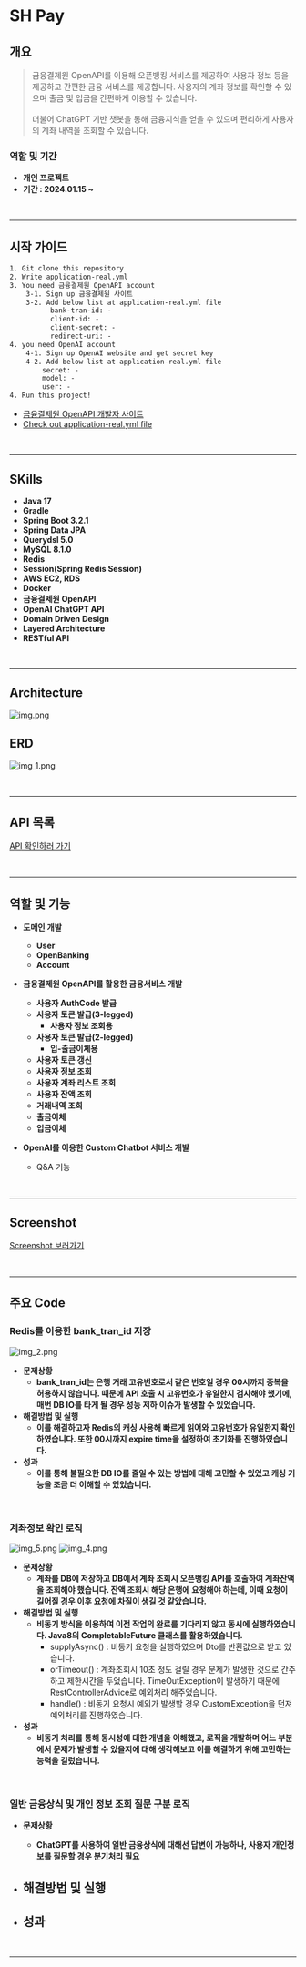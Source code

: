 
# SH Pay

## 개요
> 금융결제원 OpenAPI를 이용해 오픈뱅킹 서비스를 제공하여 사용자 정보 등을 제공하고 간편한 금융 서비스를 제공합니다. 사용자의 계좌 정보를 확인할 수 있으며 출금 및 입금을 간편하게 이용할 수 있습니다.<br><br>
> 더불어 ChatGPT 기반 챗봇을 통해 금융지식을 얻을 수 있으며 편리하게 사용자의 계좌 내역을 조회할 수 있습니다.

### 역할 및 기간
- **개인 프로젝트**
- **기간 : 2024.01.15 ~**

<br>
<hr>

## 시작 가이드
```html
1. Git clone this repository
2. Write application-real.yml
3. You need 금융결제원 OpenAPI account
    3-1. Sign up 금융결제원 사이트
    3-2. Add below list at application-real.yml file
          bank-tran-id: -
          client-id: -
          client-secret: -
          redirect-uri: -
4. you need OpenAI account
    4-1. Sign up OpenAI website and get secret key
    4-2. Add below list at application-real.yml file
        secret: -
        model: -
        user: -
4. Run this project!
```
- [금융결제원 OpenAPI 개발자 사이트](https://developers.kftc.or.kr/dev)
- [Check out application-real.yml file](https://github.com/OOOIOOOIO/SHPay/wiki/application%E2%80%90real.md)

<br>
<hr>

## SKills
- **Java 17**
- **Gradle**
- **Spring Boot 3.2.1**
- **Spring Data JPA**
- **Querydsl 5.0**
- **MySQL 8.1.0**
- **Redis**
- **Session(Spring Redis Session)**
- **AWS EC2, RDS**
- **Docker**
- **금융결제원 OpenAPI**
- **OpenAI ChatGPT API**
- **Domain Driven Design**
- **Layered Architecture**
- **RESTful API**

<br>
<hr>

## Architecture

![img.png](img.png)

## ERD

![img_1.png](img_1.png)

<br>
<hr>

## API 목록
[API 확인하러 가기](https://github.com/OOOIOOOIO/SHPay/tree/main/src/main/java/http)

<br>
<hr>

## 역할 및 기능
- **도메인 개발**
  - **User**
  - **OpenBanking**
  - **Account**

- **금융결제원 OpenAPI를 활용한 금융서비스 개발**
  - **사용자 AuthCode 발급**
  - **사용자 토큰 발급(3-legged)**
    - **사용자 정보 조회용**
  - **사용자 토큰 발급(2-legged)**
    - **입-출금이체용**
  - **사용자 토큰 갱신**
  - **사용자 정보 조회**
  - **사용자 계좌 리스트 조회**
  - **사용자 잔액 조회**
  - **거래내역 조회**
  - **출금이체**
  - **입금이체**

- **OpenAI를 이용한 Custom Chatbot 서비스 개발**
  - Q&A 기능



<br>
<hr>

## Screenshot
[Screenshot 보러가기](https://github.com/OOOIOOOIO/SHPay/wiki/Screenshot.md)

<br>
<hr>

## 주요 Code

### Redis를 이용한 bank_tran_id 저장

![img_2.png](img_2.png)
- **문제상황**
  - **bank_tran_id는 은행 거래 고유번호로서 같은 번호일 경우 00시까지 중복을 허용하지 않습니다. 때문에 API 호출 시 고유번호가 유일한지 검사해야 했기에, 매번 DB IO를 타게 될 경우 성능 저하 이슈가 발생할 수 있었습니다.**
- **해결방법 및 실행**
  - **이를 해결하고자 Redis의 캐싱 사용해 빠르게 읽어와 고유번호가 유일한지 확인하였습니다. 또한 00시까지 expire time을 설정하여 초기화를 진행하였습니다.**
- **성과**
  - **이를 통해 불필요한 DB IO를 줄일 수 있는 방법에 대해 고민할 수 있었고 캐싱 기능을 조금 더 이해할 수 있었습니다.**

<br>

### 계좌정보 확인 로직
![img_5.png](img_5.png)
![img_4.png](img_4.png)

- **문제상황**
  - **계좌를 DB에 저장하고 DB에서 계좌 조회시 오픈뱅킹 API를 호출하여 계좌잔액을 조회해야 했습니다. 잔액 조회시 해당 은행에 요청해야 하는데, 이때 요청이 길어질 경우 이후 요청에 차질이 생길 것 같았습니다.**
- **해결방법 및 실행**
  - **비동기 방식을 이용하여 이전 작업의 완료를 기다리지 않고 동시에 실행하였습니다. Java8의 CompletableFuture 클래스를 활용하였습니다.**
    - supplyAsync() : 비동기 요청을 실행하였으며 Dto를 반환값으로 받고 있습니다.
    - orTimeout() : 계좌조회시 10초 정도 걸릴 경우 문제가 발생한 것으로 간주하고 제한시간을 두었습니다. TimeOutException이 발생하기 때문에 RestControllerAdvice로 예외처리 해주었습니다.
    - handle() : 비동기 요청시 예외가 발생할 경우 CustomException을 던져 예외처리를 진행하였습니다.
- **성과**
  - **비동기 처리를 통해 동시성에 대한 개념을 이해했고, 로직을 개발하며 어느 부분에서 문제가 발생할 수 있을지에 대해 생각해보고 이를 해결하기 위해 고민하는 능력을 길렀습니다.**


<br>

### 일반 금융상식 및 개인 정보 조회 질문 구분 로직
- **문제상황**
  - **ChatGPT를 사용하여 일반 금융상식에 대해선 답변이 가능하나, 사용자 개인정보를 질문할 경우 분기처리 필요**
- **해결방법 및 실행**
  - 
  
- **성과**
  - 
  




<br>
<hr>



[//]: # (## 회고)

[//]: # ()
[//]: # ()
[//]: # (### 성과 및 배운점)

[//]: # ()
[//]: # ()
[//]: # (### 아쉬웠던 점)


[//]: # (# 회원가입, 로그인)

[//]: # (- Session 사용)

[//]: # (  - redis sesison 사용)

[//]: # (  - custom resolver를 통해 session 정보 파싱)

[//]: # ()
[//]: # (# 오픈뱅킹)

[//]: # (- DB에 정보 저장)

[//]: # (  - 계좌 정보)

[//]: # (  - 유저 정보)

[//]: # (- ApiClient 클래스를 만들어 모듈화)

[//]: # (  - resttemplate으로 외부 api와 통신)

